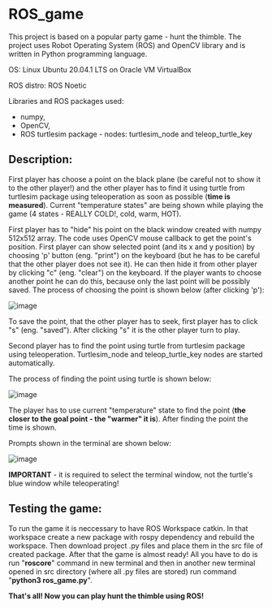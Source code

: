 # ROS_game

This project is based on a popular party game - hunt the thimble. The project uses Robot Operating System (ROS) and OpenCV library and is written in Python programming language.

OS: Linux Ubuntu 20.04.1 LTS on Oracle VM VirtualBox

ROS distro: ROS Noetic

Libraries and ROS packages used:

- numpy, 
- OpenCV, 
- ROS turtlesim package - nodes: turtlesim_node and teleop_turtle_key

## Description:

First player has choose a point on the black plane (be careful not to show it to the other player!) and the other player has to find it using turtle from turtlesim package using teleoperation as soon as possible (**time is measured**). Current "temperature states" are being shown while playing the game (4 states - REALLY COLD!, cold, warm, HOT).

First player has to "hide" his point on the black window created with numpy 512x512 array. The code uses OpenCV mouse callback to get the point's position. First player can show selected point (and its x and y position) by choosing 'p' button (eng. "print") on the keyboard (but he has to be careful that the other player does not see it). He can then hide it from other player by clicking "c" (eng. "clear") on the keyboard. If the player wants to choose another point he can do this, because only the last point will be possibly saved. 
The process of choosing the point is shown below (after clicking 'p'):

![image](https://user-images.githubusercontent.com/63510085/116985636-0eb5ca00-accd-11eb-8a07-c6b52b00339a.png)

To save the point, that the other player has to seek, first player has to click "s" (eng. "saved"). After clicking "s" it is the other player turn to play. 

Second player has to find the point using turtle from turtlesim package using teleoperation. Turtlesim_node and teleop_turtle_key nodes are started automatically.

The process of finding the point using turtle is shown below:

![image](https://user-images.githubusercontent.com/63510085/116985887-5fc5be00-accd-11eb-9ae8-b7bd0e39f9cf.png)

The player has to use current "temperature" state to find the point (**the closer to the goal point - the "warmer" it is**).
After finding the point the time is shown. 

Prompts shown in the terminal are shown below:

![image](https://user-images.githubusercontent.com/63510085/116985988-8552c780-accd-11eb-8c99-81fca59632bf.png)


**IMPORTANT** - it is required to select the terminal window, not the turtle's blue window while teleoperating!

## Testing the game:

To run the game it is neccessary to have ROS Workspace catkin. In that workspace create a new package with rospy dependency and rebuild the workspace. Then download project .py files and place them in the src file of created package. After that the game is almost ready! All you have to do is run "**roscore**" command in new terminal and then in another new terminal opened in src directory (where all .py files are stored) run command "**python3 ros_game.py**". 

**That's all! Now you can play hunt the thimble using ROS!**

